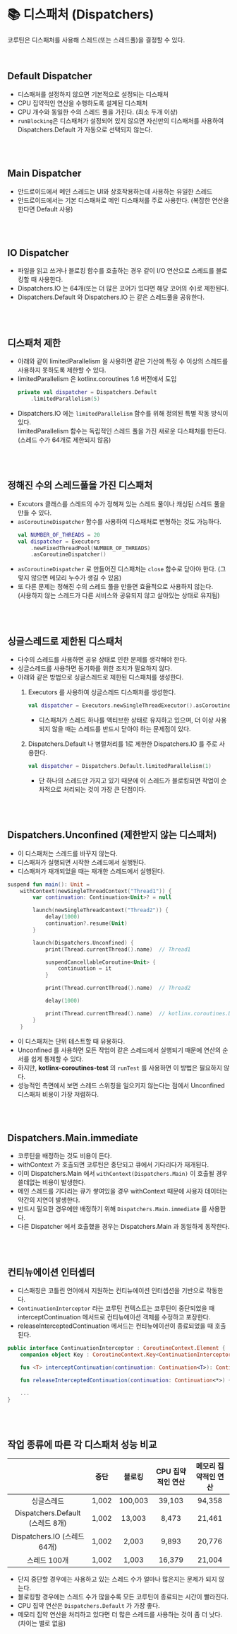 # 📚 디스패처 (Dispatchers)

코루틴은 디스패처를 사용해 스레드(또는 스레드풀)을 결정할 수 있다.

</br>

## Default Dispatcher
- 디스패처를 설정하지 않으면 기본적으로 설정되는 디스패처
- CPU 집약적인 연산을 수행하도록 설계된 디스패처
- CPU 개수와 동일한 수의 스레드 풀을 가진다. (최소 두개 이상)
- `runBlocking`은 디스패처가 설정되어 있지 않으면 자신만의 디스패처를 사용하여 Dispatchers.Default 가 자동으로 선택되지 않는다.

</br></br>

## Main Dispatcher
- 안드로이드에서 메인 스레드는 UI와 상호작용하는데 사용하는 유일한 스레드
- 안드로이드에서는 기본 디스패처로 메인 디스패처를 주로 사용한다. (복잡한 연산을 한다면 Default 사용)

</br></br>

## IO Dispatcher
- 파일을 읽고 쓰거나 블로킹 함수를 호출하는 경우 같이 I/O 연산으로 스레드를 블로킹할 때 사용한다.
- Dispatchers.IO 는 64개(또는 더 많은 코어가 있다면 해당 코어의 수)로 제한된다.
- Dispatchers.Default 와 Dispatchers.IO 는 같은 스레드풀을 공유한다.

</br></br>

## 디스패처 제한
- 아래와 같이 limitedParallelism 을 사용하면 같은 기산에 특정 수 이상의 스레드를 사용하지 못하도록 제한할 수 있다.
- limitedParallelism 은 kotlinx.coroutines 1.6 버전에서 도입
  ```kotlin
  private val dispatcher = Dispatchers.Default
      .limitedParallelism(5)
  ```
- Dispatchers.IO 에는 `limitedParallelism` 함수를 위해 정의된 특별 작동 방식이 있다.  
  limitedParallelism 함수는 독립적인 스레드 풀을 가진 새로운 디스패처를 만든다. (스레드 수가 64개로 제한되지 않음)

</br></br>

## 정해진 수의 스레드풀을 가진 디스패처
- Excutors 클래스를 스레드의 수가 정해져 있는 스레드 풀이나 캐싱된 스레드 풀을 만들 수 있다.
- `asCoroutineDispatcher` 함수를 사용하여 디스패처로 변형하는 것도 가능하다.
  ```kotlin
  val NUMBER_OF_THREADS = 20
  val dispatcher = Executors
      .newFixedThreadPool(NUMBER_OF_THREADS)
      .asCoroutineDispatcher()
  ```
- `asCoroutineDispatcher` 로 만들어진 디스패처는 `close` 함수로 닫아야 한다. (그렇지 않으면 메모리 누수가 생길 수 있음)
- 또 다른 문제는 정해진 수의 스레드 풀을 만들면 효율적으로 사용하지 않는다.  
  (사용하지 않는 스레드가 다른 서비스와 공유되지 않고 살아있는 상태로 유지됨)

</br></br>

## 싱글스레드로 제한된 디스패처
- 다수의 스레드를 사용하면 공유 상태로 인한 문제를 생각해야 한다.
- 싱글스레드를 사용하면 동기화를 위한 조치가 필요하지 않다.
- 아래와 같은 방법으로 싱글스레드로 제한된 디스패처를 생성한다.
    1. Executors 를 사용하여 싱글스레드 디스패처를 생성한다.
       ```kotlin
       val dispatcher = Executors.newSingleThreadExecutor().asCoroutineDispatcher()
       ```
       - 디스패처가 스레드 하나를 액티브한 상태로 유지하고 있으며, 더 이상 사용되지 않을 때는 스레드를 반드시 닫아야 하는 문제점이 있다.
  
    2. Dispatchers.Default 나 병렬처리를 1로 제한한 Dispatchers.IO 를 주로 사용한다.
       ```kotlin
       val dispatcher = Dispatchers.Default.limitedParallelism(1)
       ```
       - 단 하나의 스레드만 가지고 있기 때문에 이 스레드가 블로킹되면 작업이 순차적으로 처리되는 것이 가장 큰 단점이다.

</br></br>

## Dispatchers.Unconfined (제한받지 않는 디스패처)
- 이 디스패처는 스레드를 바꾸지 않는다.
- 디스패처가 실행되면 시작한 스레드에서 실행된다.
- 디스패처가 재개되었을 때는 재개한 스레드에서 실행된다.
```kotlin
suspend fun main(): Unit =
    withContext(newSingleThreadContext("Thread1")) {
        var continuation: Continuation<Unit>? = null

        launch(newSingleThreadContext("Thread2")) {
            delay(1000)
            continuation?.resume(Unit)
        }

        launch(Dispatchers.Unconfined) {
            print(Thread.currentThread().name)  // Thread1

            suspendCancellableCoroutine<Unit> {
                continuation = it
            }

            print(Thread.currentThread().name)  // Thread2

            delay(1000)

            print(Thread.currentThread().name)  // kotlinx.coroutines.DefaultExecutor (delay가 사용한 스레드)
        }
    }
```
- 이 디스패처는 단위 테스트할 때 유용하다.
- Unconfined 를 사용하면 모든 작업이 같은 스레드에서 실행되기 때문에 연산의 순서를 쉽게 통제할 수 있다.
- 하지만, **kotlinx-coroutines-test** 의 `runTest` 를 사용하면 이 방법은 필요하지 않다.
- 성능적인 측면에서 보면 스레드 스위칭을 일으키지 않는다는 점에서 Unconfined 디스패처 비용이 가장 저렴하다.

</br></br>

## Dispatchers.Main.immediate
- 코루틴을 배정하는 것도 비용이 든다.
- withContext 가 호출되면 코루틴은 중단되고 큐에서 기다리다가 재개된다.
- 이미 Dispatchers.Main 에서 `withContext(Dispatchers.Main)` 이 호출될 경우 쓸데없는 비용이 발생한다.
- 메인 스레드를 기다리는 큐가 쌓여있을 경우 withContext 때문에 사용자 데이터는 약간의 지연이 발생한다.
- 반드시 필요한 경우에만 배정하기 위해 `Dispatchers.Main.immediate` 를 사용한다.
- 다른 Dispatcher 에서 호출했을 경우는 Dispatchers.Main 과 동일하게 동작한다.

</br></br>

## 컨티뉴에이션 인터셉터
- 디스패칭은 코틀린 언어에서 지원하는 컨티뉴에이션 인터셉션을 기반으로 작동한다.
- `ContinuationInterceptor` 라는 코루틴 컨텍스트는 코루틴이 중단되었을 때 interceptContinuation 메서드로 컨티뉴에이션 객체를 수정하고 포장한다.
- releaseInterceptedContinuation 메서드는 컨티뉴에이션이 종료되었을 때 호출된다.
```kotlin
public interface ContinuationInterceptor : CoroutineContext.Element {
    companion object Key : CoroutineContext.Key<ContinuationInterceptor>

    fun <T> interceptContinuation(continuation: Continuation<T>): Continuation<T>

    fun releaseInterceptedContinuation(continuation: Continuation<*>) {}

    ...
}
```

</br></br>

## 작업 종류에 따른 각 디스패처 성능 비교
||중단|블로킹|CPU 집약적인 연산|메모리 집약적인 연산|
|:---:|:---:|:---:|:---:|:---:|
|싱글스레드|1,002|100,003|39,103|94,358|
|Dispatchers.Default (스레드 8개)|1,002|13,003|8,473|21,461|
|Dispatchers.IO (스레드 64개)|1,002|2,003|9,893|20,776|
|스레드 100개|1,002|1,003|16,379|21,004|

- 단지 중단할 경우에는 사용하고 있는 스레드 수가 얼마나 많은지는 문제가 되지 않는다.
- 블로킹할 경우에는 스레드 수가 많을수록 모든 코루틴이 종료되는 시간이 빨라진다.
- CPU 집약 연산은 `Dispatchers.Default` 가 가장 좋다.
- 메모리 집약 연산을 처리하고 있다면 더 많은 스레드를 사용하는 것이 좀 더 낫다. (차이는 별로 없음)
